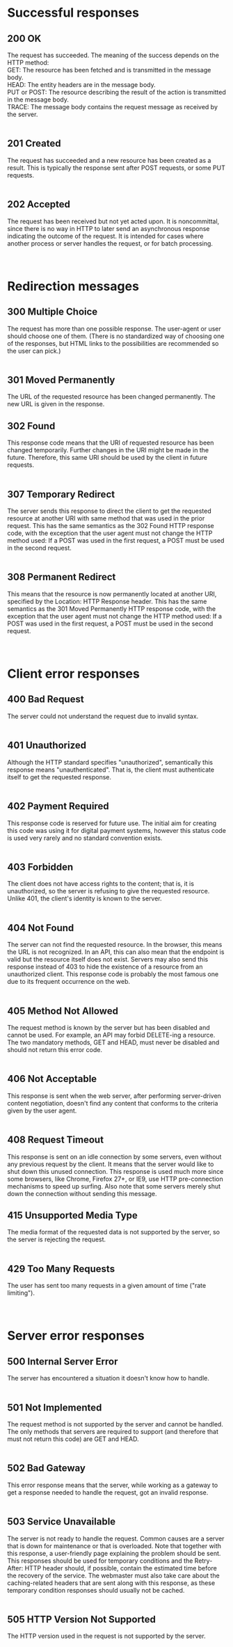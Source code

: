 # Successful responses  
## 200 OK  
The request has succeeded. The meaning of the success depends on the HTTP method:  
GET: The resource has been fetched and is transmitted in the message body.  
HEAD: The entity headers are in the message body.  
PUT or POST: The resource describing the result of the action is transmitted in the message body.  
TRACE: The message body contains the request message as received by the server.  
<br />
## 201 Created  
The request has succeeded and a new resource has been created as a result. This is typically the response sent after POST requests, or some PUT requests.  
<br />
## 202 Accepted  
The request has been received but not yet acted upon. It is noncommittal, since there is no way in HTTP to later send an asynchronous response indicating the outcome of the request. It is intended for cases where another process or server handles the request, or for batch processing.  
<br />
<br />
# Redirection messages  
## 300 Multiple Choice  
The request has more than one possible response. The user-agent or user should choose one of them. (There is no standardized way of choosing one of the responses, but HTML links to the possibilities are recommended so the user can pick.)  
<br />
## 301 Moved Permanently  
The URL of the requested resource has been changed permanently. The new URL is given in the response. 
<br />
## 302 Found  
This response code means that the URI of requested resource has been changed temporarily. Further changes in the URI might be made in the future. Therefore, this same URI should be used by the client in future requests.  
<br />
## 307 Temporary Redirect  
The server sends this response to direct the client to get the requested resource at another URI with same method that was used in the prior request. This has the same semantics as the 302 Found HTTP response code, with the exception that the user agent must not change the HTTP method used: If a POST was used in the first request, a POST must be used in the second request.  
<br />
## 308 Permanent Redirect  
This means that the resource is now permanently located at another URI, specified by the Location: HTTP Response header. This has the same semantics as the 301 Moved Permanently HTTP response code, with the exception that the user agent must not change the HTTP method used: If a POST was used in the first request, a POST must be used in the second request.  
<br />
<br />
# Client error responses  
## 400 Bad Request  
The server could not understand the request due to invalid syntax.  
<br />
## 401 Unauthorized  
Although the HTTP standard specifies "unauthorized", semantically this response means "unauthenticated". That is, the client must authenticate itself to get the requested response.  
<br />
## 402 Payment Required  
This response code is reserved for future use. The initial aim for creating this code was using it for digital payment systems, however this status code is used very rarely and no standard convention exists.  
<br />
## 403 Forbidden  
The client does not have access rights to the content; that is, it is unauthorized, so the server is refusing to give the requested resource. Unlike 401, the client's identity is known to the server.  
<br />
## 404 Not Found  
The server can not find the requested resource. In the browser, this means the URL is not recognized. In an API, this can also mean that the endpoint is valid but the resource itself does not exist. Servers may also send this response instead of 403 to hide the existence of a resource from an unauthorized client. This response code is probably the most famous one due to its frequent occurrence on the web.  
<br />
## 405 Method Not Allowed  
The request method is known by the server but has been disabled and cannot be used. For example, an API may forbid DELETE-ing a resource. The two mandatory methods, GET and HEAD, must never be disabled and should not return this error code.  
<br />
## 406 Not Acceptable  
This response is sent when the web server, after performing server-driven content negotiation, doesn't find any content that conforms to the criteria given by the user agent.  
<br />
##  408 Request Timeout  
This response is sent on an idle connection by some servers, even without any previous request by the client. It means that the server would like to shut down this unused connection. This response is used much more since some browsers, like Chrome, Firefox 27+, or IE9, use HTTP pre-connection mechanisms to speed up surfing. Also note that some servers merely shut down the connection without sending this message.  
## 415 Unsupported Media Type  
The media format of the requested data is not supported by the server, so the server is rejecting the request.  
<br />
## 429 Too Many Requests  
The user has sent too many requests in a given amount of time ("rate limiting").  
<br />
<br />
# Server error responses  
## 500 Internal Server Error  
The server has encountered a situation it doesn't know how to handle.  
<br />
## 501 Not Implemented  
The request method is not supported by the server and cannot be handled. The only methods that servers are required to support (and therefore that must not return this code) are GET and HEAD.  
<br />
## 502 Bad Gateway  
This error response means that the server, while working as a gateway to get a response needed to handle the request, got an invalid response.  
<br />
## 503 Service Unavailable  
The server is not ready to handle the request. Common causes are a server that is down for maintenance or that is overloaded. Note that together with this response, a user-friendly page explaining the problem should be sent. This responses should be used for temporary conditions and the Retry-After: HTTP header should, if possible, contain the estimated time before the recovery of the service. The webmaster must also take care about the caching-related headers that are sent along with this response, as these temporary condition responses should usually not be cached.  
<br />
## 505 HTTP Version Not Supported  
The HTTP version used in the request is not supported by the server.
